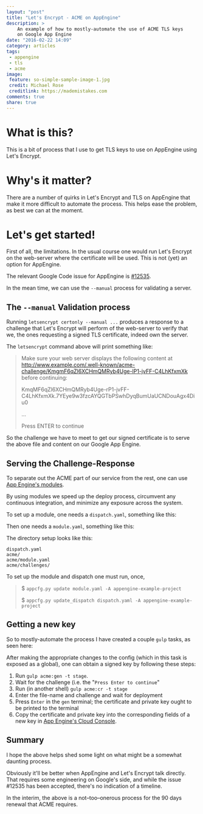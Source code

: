 ```yaml
---
layout: "post"
title: "Let's Encrypt - ACME on AppEngine"
description: >
    An example of how to mostly-automate the use of ACME TLS keys
    on Google App Engine
date: "2016-02-22 14:09"
category: articles
tags:
 - appengine
 - tls
 - acme
image:
 feature: so-simple-sample-image-1.jpg
 credit: Michael Rose
 creditlink: https://mademistakes.com
comments: true
share: true
---
```


# What is this?

This is a bit of process that I use to get TLS keys to use on AppEngine
using Let's Encrypt.

# Why's it matter?

There are a number of quirks in Let's Encrypt and TLS on AppEngine that
make it more difficult to automate the process.  This helps ease the problem,
as best we can at the moment.


# Let's get started!

First of all, the limitations.  In the usual course one would run Let's Encrypt
on the web-server where the certificate will be used.  This is not (yet)
an option for AppEngine.

The relevant Google Code issue for AppEngine is [#12535](https://code.google.com/p/googleappengine/issues/detail?id=12535).

In the mean time, we can use the `--manual` process for validating a server.

## The `--manual` Validation process

Running `letsencrypt certonly --manual ...` produces a response to a challenge
that Let's Encrypt will perform of the web-server to verify that we, the
ones requesting a signed TLS certificate, indeed own the server.

The `letsencrypt` command above will print something like:

> Make sure your web server displays the following content at
http://www.example.com/.well-known/acme-challenge/KmgmF6qZl6XCHmQMRyb4Uge-lP1-jvFF-C4LhKfxmXk before continuing:
>
> KmqMF6qZl6XCHmQMRyb4Uge-rP1-jvFF-C4LhKfxmXk.7YEye9w3fzcAYQGTbPSwhDyqBumUaUCNDouAgx4Diu0
>
> ...
>
> Press ENTER to continue

So the challenge we have to meet to get our signed certificate is to serve the
above file and content on our Google App Engine.

## Serving the Challenge-Response

To separate out the ACME part of our service from the rest, one can use
[App Engine's modules](https://cloud.google.com/appengine/docs/python/modules/).

By using modules we speed up the deploy process, circumvent any continuous
integration, and minimize any exposure across the system.

To set up a module, one needs a `dispatch.yaml`, something like this:

<script src="https://gist.github.com/brianmhunt/7c647dce3e43d886f1d2.js?file=dispatch.yaml"></script>

Then one needs a `module.yaml`, something like this:

<script src="https://gist.github.com/brianmhunt/7c647dce3e43d886f1d2.js?file=module.yaml"></script>

The directory setup looks like this:

    dispatch.yaml
    acme/
    acme/module.yaml
    acme/challenges/


To set up the module and dispatch one must run, once,

> $ `appcfg.py update module.yaml -A appengine-example-project`
>
> $ `appcfg.py update_dispatch dispatch.yaml -A appengine-example-project`


## Getting a new key

So to mostly-automate the process I have created a couple `gulp` tasks, as
seen here:

<script src="https://gist.github.com/brianmhunt/7c647dce3e43d886f1d2.js?file=acme.js"></script>

After making the appropriate changes to the config (which in this task is
exposed as a global), one can obtain a signed key by following these steps:

1. Run `gulp acme:gen -t stage`.
2. Wait for the challenge (i.e. the "`Press Enter to continue`"
3. Run (in another shell) `gulp acme:cr -t stage`
4. Enter the file-name and challenge and wait for deployment
5. Press `Enter` in the `gen` terminal; the certificate and private key ought to be printed to the terminal
7. Copy the certificate and private key into the corresponding fields of a new key in [App Engine's Cloud Console](https://console.cloud.google.com/appengine/settings/certificates).


## Summary

I hope the above helps shed some light on what might be a somewhat
daunting process.

Obviously it'll be better when AppEngine and Let's Encrypt
talk directly. That requires some engineering on Google's side, and while
the issue \#12535 has been accepted, there's no indication of a timeline.

In the interim, the above is a not–too–onerous process for the 90 days renewal
that ACME requires.
